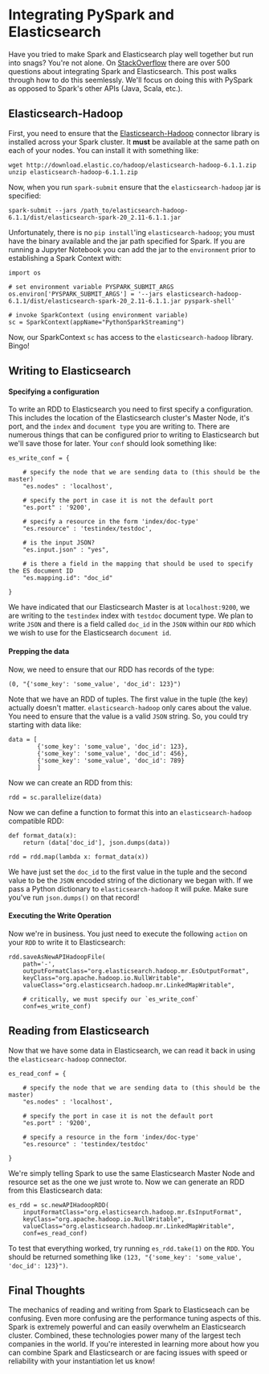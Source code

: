 # Integrating PySpark and Elasticsearch

Have you tried to make Spark and Elasticsearch play well together but run into snags? You're not alone. On [StackOverflow](https://stackoverflow.com/search?q=spark+elasticsearch) there are over 500 questions about integrating Spark and Elasticsearch. This post walks through how to do this seemlessly. We'll focus on doing this with PySpark as opposed to Spark's other APIs (Java, Scala, etc.).

## Elasticsearch-Hadoop

First, you need to ensure that the [Elasticsearch-Hadoop](https://www.elastic.co/products/hadoop) connector library is installed across your Spark cluster. It **must** be available at the same path on each of your nodes. You can install it with something like:

```
wget http://download.elastic.co/hadoop/elasticsearch-hadoop-6.1.1.zip
unzip elasticsearch-hadoop-6.1.1.zip
```

Now, when you run `spark-submit` ensure that the `elasticsearch-hadoop` jar is specified:

```
spark-submit --jars /path_to/elasticsearch-hadoop-6.1.1/dist/elasticsearch-spark-20_2.11-6.1.1.jar
```
Unfortunately, there is no `pip install`'ing `elasticsearch-hadoop`; you must have the binary available and the jar path specified for Spark. If you are running a Jupyter Notebook you can add the jar to the `environment` prior to establishing a Spark Context with:

```
import os  

# set environment variable PYSPARK_SUBMIT_ARGS
os.environ['PYSPARK_SUBMIT_ARGS'] = '--jars elasticsearch-hadoop-6.1.1/dist/elasticsearch-spark-20_2.11-6.1.1.jar pyspark-shell'

# invoke SparkContext (using environment variable)
sc = SparkContext(appName="PythonSparkStreaming")  
```
Now, our SparkContext `sc` has access to the `elasticsearch-hadoop` library. Bingo!

## Writing to Elasticsearch

#### Specifying a configuration
To write an RDD to Elasticsearch you need to first specify a configuration. This includes the location of the Elasticsearch cluster's Master Node, it's port, and the `index` and `document type` you are writing to. There are numerous things that can be configured prior to writing to Elasticsearch but we'll save those for later. Your `conf` should look something like:

```
es_write_conf = {
	
	# specify the node that we are sending data to (this should be the master)
	"es.nodes" : 'localhost',
            
	# specify the port in case it is not the default port
	"es.port" : '9200',
            
	# specify a resource in the form 'index/doc-type'
	"es.resource" : 'testindex/testdoc',

	# is the input JSON?
	"es.input.json" : "yes",
            
	# is there a field in the mapping that should be used to specify the ES document ID
	"es.mapping.id": "doc_id"

}
```  

We have indicated that our Elasticsearch Master is at `localhost:9200`, we are writing to the `testindex` index with `testdoc` document type. We plan to write `JSON` and there is a field called `doc_id` in the `JSON` within our `RDD` which we wish to use for the Elasticsearch `document id`.

#### Prepping the data
Now, we need to ensure that our RDD has records of the type:

```
(0, "{'some_key': 'some_value', 'doc_id': 123}")
``` 

Note that we have an RDD of tuples. The first value in the tuple (the key) actually doesn't matter. `elasticsearch-hadoop` only cares about the value. You need to ensure that the value is a valid `JSON` string. So, you could try starting with data like:

```
data = [
		{'some_key': 'some_value', 'doc_id': 123},
		{'some_key': 'some_value', 'doc_id': 456},
		{'some_key': 'some_value', 'doc_id': 789}
		]

```

Now we can create an RDD from this:

```
rdd = sc.parallelize(data)	
```

Now we can define a function to format this into an `elasticsearch-hadoop` compatible RDD:

```
def format_data(x):
    return (data['doc_id'], json.dumps(data))

rdd = rdd.map(lambda x: format_data(x))
```
We have just set the `doc_id` to the first value in the tuple and the second value to be the `JSON` encoded string of the dictionary we began with. If we pass a Python dictionary to `elasticsearch-hadoop` it will puke. Make sure you've run `json.dumps()` on that record!

#### Executing the Write Operation
Now we're in business. You just need to execute the following `action` on your `RDD` to write it to Elasticsearch:

```
rdd.saveAsNewAPIHadoopFile(
	path='-',
	outputFormatClass="org.elasticsearch.hadoop.mr.EsOutputFormat",
	keyClass="org.apache.hadoop.io.NullWritable",
	valueClass="org.elasticsearch.hadoop.mr.LinkedMapWritable",

	# critically, we must specify our `es_write_conf` 
	conf=es_write_conf)
```                

## Reading from Elasticsearch
Now that we have some data in Elasticsearch, we can read it back in using the `elasticsearc-hadoop` connector.

```
es_read_conf = {
	
	# specify the node that we are sending data to (this should be the master)
	"es.nodes" : 'localhost',
            
	# specify the port in case it is not the default port
	"es.port" : '9200',
            
	# specify a resource in the form 'index/doc-type'
	"es.resource" : 'testindex/testdoc'
	
}
```

We're simply telling Spark to use the same Elasticsearch Master Node and resource set as the one we just wrote to. Now we can generate an RDD from this Elasticsearch data:

```
es_rdd = sc.newAPIHadoopRDD(
    inputFormatClass="org.elasticsearch.hadoop.mr.EsInputFormat",
    keyClass="org.apache.hadoop.io.NullWritable", 
    valueClass="org.elasticsearch.hadoop.mr.LinkedMapWritable", 
    conf=es_read_conf)

```

To test that everything worked, try running `es_rdd.take(1)` on the `RDD`. You should be returned something like `(123, "{'some_key': 'some_value', 'doc_id': 123}")`.

## Final Thoughts
The mechanics of reading and writing from Spark to Elasticseach can be confusing. Even more confusing are the performance tuning aspects of this. Spark is extremely powerful and can easily overwhelm an Elasticsearch cluster. Combined, these technologies power many of the largest tech companies in the world. If you're interested in learning more about how you can combine Spark and Elasticsearch or are facing issues with speed or reliability with your instantiation let us know!